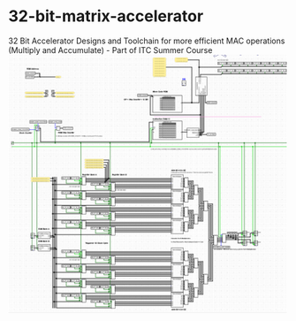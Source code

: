 # 32-bit-matrix-accelerator
32 Bit Accelerator Designs and Toolchain for more efficient MAC operations (Multiply and Accumulate) - Part of ITC Summer Course
![Cover Image](image.png "Cover Image")
